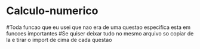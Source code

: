# Calculo-numerico
#Toda funcao que eu usei que nao era de uma questao especifica esta em funcoes importantes
#Se quiser deixar tudo no mesmo arquivo so copiar de la e tirar o import de cima de cada questao
